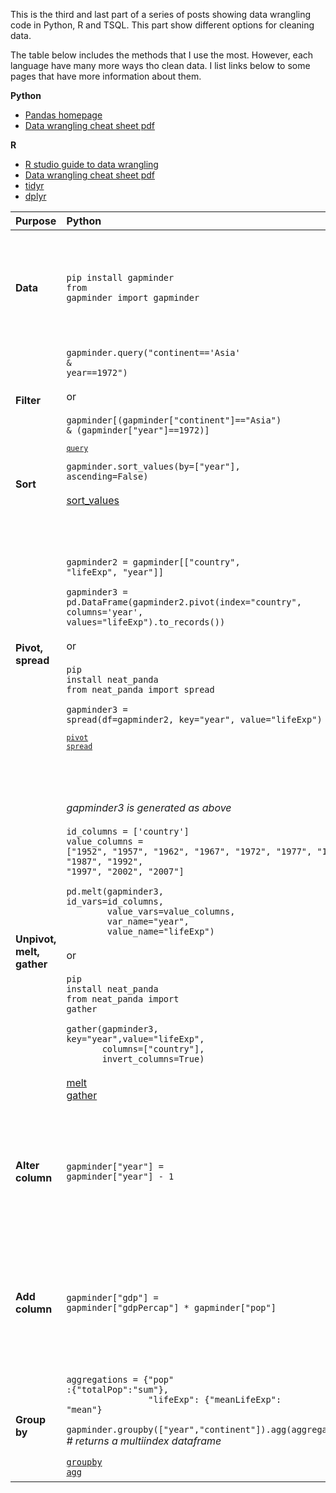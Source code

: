 <!--
.. title: Python, R and TSQL comparison - Cleaning data
.. slug: python-r-tsql-comparison-cleaning-data
.. date: 2019-04-19 06:00:00 UTC
.. tags: Python, R, TSQL
.. category: 
.. link: 
.. description: 
.. type: text
.. updated: 2019-05-02 08:10:00 UTC
-->

This is the third and last part of a series of posts showing data wrangling code in Python, R and TSQL. This part show different options for cleaning data.
<!-- TEASER_END -->
The table below includes the methods that I use the most. However, each language have many more ways tho clean data. I list links below to some pages that have more information about them.

**Python**

* [Pandas homepage](https://pandas.pydata.org/)
* [Data wrangling cheat sheet pdf](https://pandas.pydata.org/Pandas_Cheat_Sheet.pdf)

**R**

* [R studio guide to data wrangling](https://www.rstudio.com/resources/webinars/data-wrangling-with-r-and-rstudio/)
* [Data wrangling cheat sheet pdf](https://www.rstudio.com/wp-content/uploads/2015/02/data-wrangling-cheatsheet.pdf)
* [tidyr](https://tidyr.tidyverse.org/)
* [dplyr](https://dplyr.tidyverse.org/)
      
| Purpose                   | **Python**                                                                                                                                                                                                                                                                                                                                                                                                                                                                                                                                                                                                                                                                                                                                                                                                                                                                                                     | **R**                                                                                                                                                                                                                                                                                                                                                    | **TSQL**                                                                                                                                                                                                                                                                                                                                                                                                                                                                                                                                                                                                              |
| :------------------------ | :------------------------------------------------------------------------------------------------------------------------------------------------------------------------------------------------------------------------------------------------------------------------------------------------------------------------------------------------------------------------------------------------------------------------------------------------------------------------------------------------------------------------------------------------------------------------------------------------------------------------------------------------------------------------------------------------------------------------------------------------------------------------------------------------------------------------------------------------------------------------------------------------------------- | :------------------------------------------------------------------------------------------------------------------------------------------------------------------------------------------------------------------------------------------------------------------------------------------------------------------------------------------------------- | :-------------------------------------------------------------------------------------------------------------------------------------------------------------------------------------------------------------------------------------------------------------------------------------------------------------------------------------------------------------------------------------------------------------------------------------------------------------------------------------------------------------------------------------------------------------------------------------------------------------------- |
| **Data**                  | <code>pip install gapminder<br>from gapminder import gapminder</code>                                                                                                                                                                                                                                                                                                                                                                                                                                                                                                                                                                                                                                                                                                                                                                                                                                          | <code>install.packages("gapminder")<br>library(gapminder)</code>                                                                                                                                                                                                                                                                                         | *the gapminder dataset is inserted into a<br>table called gapminder on a local MSSQL server.<br>This is done via the pandas method [to_sql](https://pandas.pydata.org/pandas-docs/stable/reference/api/pandas.DataFrame.to_sql.html)*                                                                                                                                                                                                                                                                                                                                                                                 |
| **Filter**                | <code>gapminder.query("continent=='Asia' & year==1972")</code><br><br>or<br><br><code>gapminder[(gapminder["continent"]=="Asia") & (gapminder["year"]==1972)]<code><br><br>[query](https://pandas.pydata.org/pandas-docs/stable/reference/api/pandas.DataFrame.query.html)                                                                                                                                                                                                                                                                                                                                                                                                                                                                                                                                                                                                                                     | <code>gapminder %>%<br>&nbsp;&nbsp;filter(continent=="Asia", year==1972))</code><br><br>[filter](https://dplyr.tidyverse.org/reference/filter.html)                                                                                                                                                                                                      | <code>SELECT * FROM gapminder <br>WHERE continent='Asia'<br>AND year=1972<code>                                                                                                                                                                                                                                                                                                                                                                                                                                                                                                                                       |
| **Sort**                  | <code>gapminder.sort_values(by=["year"], ascending=False)</code><br><br>[sort_values](https://pandas.pydata.org/pandas-docs/stable/reference/api/pandas.DataFrame.sort_values.html)                                                                                                                                                                                                                                                                                                                                                                                                                                                                                                                                                                                                                                                                                                                            | <code>gapminder %>%<br>&nbsp;&nbsp;arrange(desc(year))</code><br><br>[arrange](https://dplyr.tidyverse.org/reference/arrange.html)                                                                                                                                                                                                                       | <code>SELECT * FROM gapminder<br>ORDER BY year DESC</code>                                                                                                                                                                                                                                                                                                                                                                                                                                                                                                                                                            |
| **Pivot, spread**         | <code>gapminder2 = gapminder[["country", "lifeExp", "year"]]<br><br>gapminder3 = pd.DataFrame(gapminder2.pivot(index="country", columns='year',<br>values="lifeExp").to_records())</code><br><br>or<br><br><code>pip install neat_panda<br>from neat_panda import spread<br><br>gapminder3 = spread(df=gapminder2, key="year", value="lifeExp")<code><br><br>[pivot](https://pandas.pydata.org/pandas-docs/stable/reference/api/pandas.DataFrame.pivot.html)<br>[spread](https://github.com/htp84/neat_panda)                                                                                                                                                                                                                                                                                                                                                                                                  | <code>gapminder3 <- gapminder %>%<br>&nbsp;&nbsp;select(country, lifeExp, year) %>%<br>&nbsp;&nbsp;spread(key=year, value=lifeExp)<code><br><br>[spread](https://tidyr.tidyverse.org/reference/spread.html)                                                                                                                                              | <code>SELECT country, [1952], [1957], [1962], [1967], [1972], [1977], [1982], [1987], [1992], [1997], [2002], [2007] FROM (<br>SELECT country, lifeExp, year FROM gapminder) AS gap<br>PIVOT<br>(<br>sum(lifeExp)<br>FOR year in ([1952], [1957], [1962], [1967],<br>&nbsp;&nbsp;&nbsp;&nbsp;&nbsp;&nbsp;&nbsp;&nbsp;&nbsp;&nbsp;&nbsp;&nbsp;&nbsp;[1972], [1977], [1982], [1987],<br>&nbsp;&nbsp;&nbsp;&nbsp;&nbsp;&nbsp;&nbsp;&nbsp;&nbsp;&nbsp;&nbsp;&nbsp;&nbsp;[1992], [1997], [2002], [2007])<br>) AS pvt<code><br><br>[PIVOT](https://docs.microsoft.com/en-us/sql/t-sql/queries/from-using-pivot-and-unpivot) |
| **Unpivot, melt, gather** | *gapminder3 is generated as above*<br><br><code>id_columns = ['country']<br>value_columns = ["1952", "1957", "1962", "1967", "1972", "1977", "1982", "1987", "1992", "1997", "2002", "2007"]<br><br>pd.melt(gapminder3, id_vars=id_columns,<br>&nbsp;&nbsp;&nbsp;&nbsp;&nbsp;&nbsp;&nbsp;&nbsp;value_vars=value_columns,<br>&nbsp;&nbsp;&nbsp;&nbsp;&nbsp;&nbsp;&nbsp;&nbsp;var_name="year",<br>&nbsp;&nbsp;&nbsp;&nbsp;&nbsp;&nbsp;&nbsp;&nbsp;value_name="lifeExp")&nbsp;</code><br><br>or<br><br><code>pip install neat_panda<br>from neat_panda import gather<br><br>gather(gapminder3, key="year",value="lifeExp",<br>&nbsp;&nbsp;&nbsp;&nbsp;&nbsp;&nbsp;&nbsp;columns=["country"],<br>&nbsp;&nbsp;&nbsp;&nbsp;&nbsp;&nbsp;&nbsp;invert_columns=True)</code><br><br>[melt](https://pandas.pydata.org/pandas-docs/stable/reference/api/pandas.melt.html)<br>[gather](https://github.com/htp84/neat_panda) | *gapminder3 is generated as above*<br><br><code>value_columns <- c("1952", "1957", "1962", "1967","1972", "1977","1982", "1987", "1992", "1997", "2002", "2007")<br>gather(gapminder3, value_columns, key="year",<br>&nbsp;&nbsp;&nbsp;&nbsp;&nbsp;&nbsp;&nbsp;value="lifeExp")<code><br><br>[gather](https://tidyr.tidyverse.org/reference/gather.html) | *the table gapminder_pvt is generated via the PIVOT above*<br><br><code>SELECT country, [year], lifeExp<br>FROM (<br>SELECT country, [1952], [1957], [1962], [1967], [1972], [1977],<br>[1982], [1987], [1992], [1997], [2002], [2007]<br>FROM gapminder_pvt) AS gap<br>UNPIVOT<br>(lifeExp FOR [year] IN ([1952], [1957], [1962], [1967], [1972], [1977],<br>[1982], [1987], [1992], [1997], [2002], [2007])<br>) AS unpvt<code><br><br>[UNPIVOT](https://docs.microsoft.com/en-us/sql/t-sql/queries/from-using-pivot-and-unpivot)                                                                                   |
| **Alter column**          | <code>gapminder["year"] = gapminder["year"] - 1<code>                                                                                                                                                                                                                                                                                                                                                                                                                                                                                                                                                                                                                                                                                                                                                                                                                                                          | <code>gapminder <- mutate(year = year - 1) <code><br><br>[mutate](https://dplyr.tidyverse.org/reference/mutate.html)                                                                                                                                                                                                                                     | <code>SELECT country, continent, year - 1 AS year,<br>lifeExp, pop, gdpPercap FROM gapminder</code><br><br>*this do not alter the original table,<br>it only changes the returned output*                                                                                                                                                                                                                                                                                                                                                                                                                             |
| **Add column**            | <code>gapminder["gdp"] = gapminder["gdpPercap"] * gapminder["pop"]<code>                                                                                                                                                                                                                                                                                                                                                                                                                                                                                                                                                                                                                                                                                                                                                                                                                                       | <code>gapminder <- mutate(gdp = gdpPercap * pop)<code>                                                                                                                                                                                                                                                                                                   | <code>SELECT country, continent, year, lifeExp, pop, gdpPercap, pop * gdpPercap AS gdp<br>FROM gapminder</code><br><br>*this do not alter the original table,<br>it only changes the returned output*                                                                                                                                                                                                                                                                                                                                                                                                                 |
| **Group by**              | <code>aggregations = \{"pop" :\{"totalPop":"sum"\},<br>&nbsp;&nbsp;&nbsp;&nbsp;&nbsp;&nbsp;&nbsp;&nbsp;&nbsp;&nbsp;&nbsp;&nbsp;&nbsp;&nbsp;&nbsp;&nbsp;"lifeExp": \{"meanLifeExp": "mean"\}<br><br>gapminder.groupby(["year","continent"]).agg(aggregations)<br></code>*# returns a multiindex dataframe*<code><br><br>[groupby](https://pandas.pydata.org/pandas-docs/stable/reference/api/pandas.DataFrame.groupby.html)<br>[agg](https://pandas.pydata.org/pandas-docs/stable/reference/api/pandas.DataFrame.agg.html)                                                                                                                                                                                                                                                                                                                                                                                      | <code>gapminder %>% <br>&nbsp;&nbsp;group_by(year, continent) %>% <br>&nbsp;&nbsp;summarise(totalPop = sum(as.numeric(pop)),<br>&nbsp;&nbsp;&nbsp;&nbsp;meanLifeExp = mean(lifeExp))<code><br><br>[group_by](https://dplyr.tidyverse.org/reference/group_by.html)<br>[summarise](https://dplyr.tidyverse.org/reference/summarise.html)                   | <code>SELECT continent, year, sum(pop) AS totalPop, avg(lifeExp) AS meanLifeExp<br>FROM gapminder<br>GROUP BY continent, year</code>                                                                                                                                                                                                                                                                                                                                                                                                                                                                                  |
